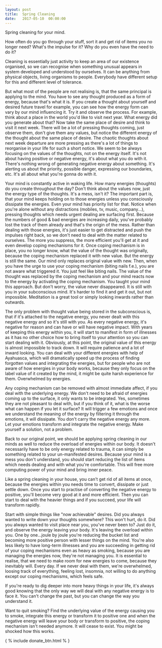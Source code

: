 ```yaml
---
layout: post
title:  Spring Cleaning
date:   2017-05-10  00:00:00
---
```


Spring cleaning for your mind.

How often do you go through your stuff, sort it and get rid of items you no longer need? What's the impulse for it? Why do you even have the need to do it?

Cleaning is essentially just activity to keep an area of our existence organised, so we can recognise when something unusual appears in system developed and understood by ourselves. It can be anything from physical objects, living organisms to people. Everybody have different setup for this and different level of tolerance.

But what most of the people are not realising is, that the same principal is applying to the mind. You have to see any thought produced as a form of energy, because that's what it is. If you create a thought about yourself and desired future travel for example, you can see how the energy form can vary by our mind influencing it. Try it and observe the process. For example, think about a place in the world you'd like to visit next year. What energy did you generate about that? Now take the same place of desire and think to visit it next week. There will be a lot of pressing thoughts coming, just observe them, don't give them any values, but notice the different energy of the thought about the same place of desire. The chaotic thoughts about next week departure are more pressing as there's a lot of things to reorganise in your life for such a short notice. We seem to be always focusing on the values of the thoughts, not on the energy itself. It's not about having positive or negative energy, it's about what you do with it. There's nothing wrong of generating negative energy about something. It's alerting us about the priority, possible danger, expressing our boundaries, etc. It's all about what you're gonna do with it.

Your mind is constantly active in waking life. How many energies (thoughts) do you create throughout the day? Don't think about the values now, just the energy type of the thoughts. It's a mess, isn't it? The important part is, that your mind keeps holding on to those energies unless you consciously dissipate the energies. Even your mind has priority list for that. Notice when you're alone without any distractions (mobiles, tv, music, company...), pressing thoughts which needs urgent dealing are surfacing first. Because the numbers of good & bad energies are increasing daily, you've probably lost the track of them already and that's the origin of the mess. Rather than dealing with those energies, it's just easier to get distracted  and push the impulses right back, so we don't need to deal with the matter related to ourselves. The more you suppress, the more efficient you'll get at it and even develop coping mechanisms for it. Once coping mechanism is in place, you no longer know, what the value of the thought was originally, because the coping mechanism replaced it with new value. But the energy is still the same. Our mind only replaces original value with new. Then, when you have the urge to use your coping mechanism (biting nails f.e.), you are not aware what triggered it. You just feel like biting nails. The value of the thought was replaced by the coping mechanism and your mind reacts now to the energy by activating the coping mechanism. You taught your mind this approach. But don't worry, the value never disappeared. It is still with you in your subconscious mind. It's harder to find it and get it out, but not impossible. Meditation is a great tool or simply looking inwards rather than outwards.

The only problem with thought value being stored in the subconscious is, that if it's attached to the negative energy, you never dealt with this negative energy and so it's still with you. As every negative energy, it's negative for reason and can have or will have negative impact. With years of keeping this energy within you, it will start to manifest in form of illnesses as it has no other choice how to bring itself to your attention so you can start dealing with it. Obviously, at this point, the original value of this energy is almost impossible to track down. It will require patience and a lot of inward looking. You can deal with your different energies with help of Ayahuasca, which will dramatically speed up the process of finding forgotten values and integrating  the energies, but for people who are not aware of how energies in your body works, because they only focus on the label value of it created by the mind, it might be quite harsh experience for them. Overwhelmed by energies.

Any coping mechanism can be removed with almost immediate affect, if you deal with the underlying energy. We don't need to be afraid of energies coming up to the surface, it only wants to be integrated. Yes, sometimes they are not pleasant to deal with, but if you think of it, what is the worse what can happen if you let it surface? It will trigger a few emotions and once we understand the meaning of the energy by filtering it through the emotions, it will dissipate. You don't carry the negative energy any more. Let your emotions transform and integrate the negative energy. Make yourself a solution, not a problem.

Back to our original point, we should be applying spring cleaning in our minds as well to reduce the overload of energies within our body. It doesn't necessarily have to be only energy related to trauma, it can simply be something related to your un-manifested desires. Because your mind is a mess you don't understand, you should start reducing the list of items which needs dealing and with what you're comfortable. This will free more computing power of your mind and bring inner peace.

Like a spring cleaning in your house, you can't get rid of all items at once, because the energies within you needs time to convert, dissipate or just settle down. Once you start to practise of converting the negative energy to positive, you'll become very good at it and more efficient. Then you can start to deal with the heavier things and if you succeed, your life will transform rapidly.

Start with simple things like "now achievable" desires. Did you always wanted to write down your thoughts somewhere? This won't hurt, do it. Did you always wanted to visit place near you, you've never been to? Just do it, and observe the energy leaving your body. It's leaving the overload within you. One by one...joule by joule you're reducing the bucket list and becoming more positive person with lesser things on the mind. You're also less likely to have long-term illnesses and you are succeeding in getting rid of your coping mechanisms even as heavy as smoking, because you are managing the energies now, they're not managing you. It is essential to realise, that we need to make room for new energies to come, because they inevitably will. Every day. If we never deal with them, we're overwhelmed, loosing track of everything, feeling lost, insomnia, not willing to do anything except our coping mechanisms, which feels safe.


If you're ready to dig deeper into more heavy things in your life, it's always good knowing that the only way we will deal with any negative energy is to face it. You can't change the past, but you can change the way you understand it.

Want to quit smoking? Find the underlying value of the energy causing you to smoke, integrate this energy or transform it to positive one and when the negative energy will leave your body or transform to positive, the coping mechanism isn't needed anymore. It will cease to exist. You might be shocked how this works.

 { % include donate_btn.html % }
